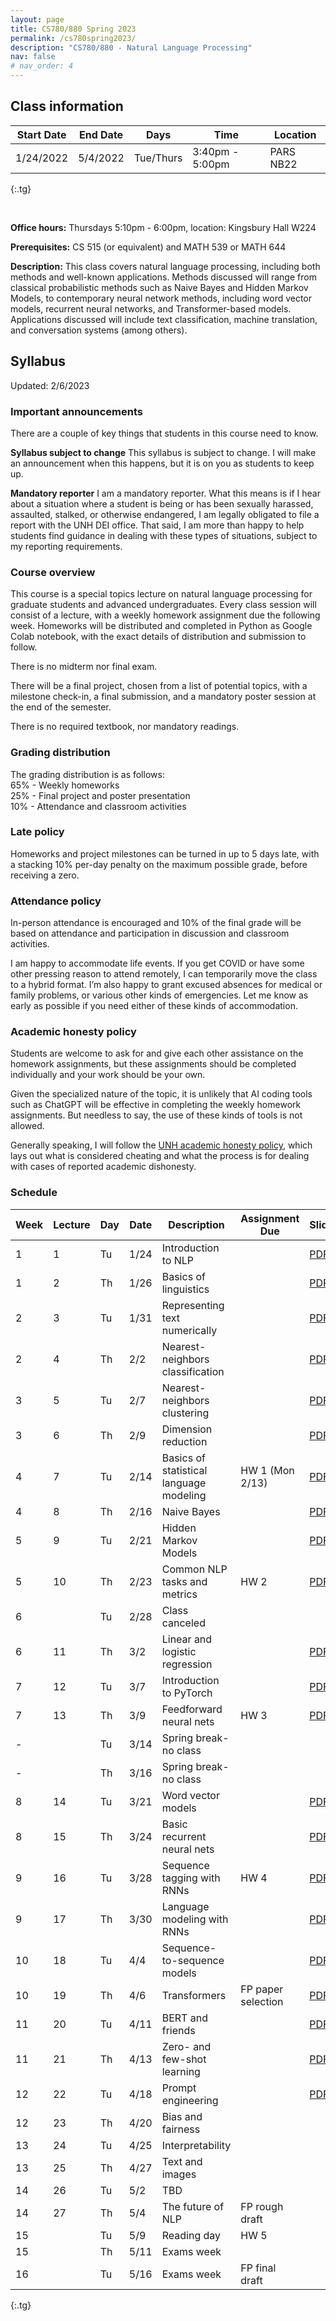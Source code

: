 ```yaml
---
layout: page
title: CS780/880 Spring 2023
permalink: /cs780spring2023/
description: "CS780/880 - Natural Language Processing"
nav: false
# nav_order: 4
---
```

<style type="text/css">
.tg  {border-collapse:collapse;border-spacing:0;}
.tg td{border-color:black;border-style:solid;border-width:1px;font-family:Arial, sans-serif;font-size:14px;
  overflow:hidden;padding:10px 5px;word-break:normal;}
.tg th{border-color:black;border-style:solid;border-width:1px;font-family:Arial, sans-serif;font-size:14px;
  font-weight:normal;overflow:hidden;padding:10px 5px;word-break:normal;}
.tg .tg-0pky{border-color:inherit;text-align:left;vertical-align:top}
</style>

## Class information


| Start Date | End Date | Days      | Time            | Location  |
|------------|----------|-----------|-----------------|-----------|
| 1/24/2022  | 5/4/2022 | Tue/Thurs | 3:40pm - 5:00pm | PARS NB22 |
{:.tg}


<br/>

**Office hours:** Thursdays 5:10pm - 6:00pm, location: Kingsbury Hall W224

**Prerequisites:** CS 515 (or equivalent) and MATH 539 or MATH 644

**Description:** This class covers natural language processing, including both methods and well-known applications. Methods discussed will range from classical probabilistic methods such as Naive Bayes and Hidden Markov Models, to contemporary neural network methods, including word vector models, recurrent neural networks, and Transformer-based models. Applications discussed will include text classification, machine translation, and conversation systems (among others).

## Syllabus


Updated: 2/6/2023

### Important announcements
There are a couple of key things that students in this course need to know.

**Syllabus subject to change**
This syllabus is subject to change. I will make an announcement when this happens, but it is on you as students to keep up. 

**Mandatory reporter**
I am a mandatory reporter. What this means is if I hear about a situation where a student is being or has been sexually harassed, assaulted, stalked, or otherwise endangered, I am legally obligated to file a report with the UNH DEI office. That said, I am more than happy to help students find guidance in dealing with these types of situations, subject to my reporting requirements.

### Course overview

This course is a special topics lecture on natural language processing for graduate students and advanced undergraduates. Every class session will consist of a lecture, with a weekly homework assignment due the following week. Homeworks will be distributed and completed in Python as Google Colab notebook, with the exact details of distribution and submission to follow. 

There is no midterm nor final exam. 

There will be a final project, chosen from a list of potential topics, with a milestone check-in, a final submission, and a mandatory poster session at the end of the semester. 

There is no required textbook, nor mandatory readings. 

### Grading distribution

The grading distribution is as follows:
<br/>65% - Weekly homeworks
<br/>25% - Final project and poster presentation
<br/>10% - Attendance and classroom activities

### Late policy

Homeworks and project milestones can be turned in up to 5 days late, with a stacking 10% per-day penalty on the maximum possible grade, before receiving a zero. 

### Attendance policy
In-person attendance is encouraged and 10% of the final grade will be based on attendance and participation in discussion and classroom activities.

I am happy to accommodate life events. If you get COVID or have some other pressing reason to attend remotely, I can temporarily move the class to a hybrid format. I’m also happy to grant excused absences for medical or family problems, or various other kinds of emergencies. Let me know as early as possible if you need either of these kinds of accommodation. 

### Academic honesty policy

Students are welcome to ask for and give each other assistance on the homework assignments, but these assignments should be completed individually and your work should be your own. 

Given the specialized nature of the topic, it is unlikely that AI coding tools such as ChatGPT will be effective in completing the weekly homework assignments. But needless to say, the use of these kinds of tools is not allowed. 

Generally speaking, I will follow the [UNH academic honesty policy](https://catalog.unh.edu/graduate/academic-regulations-degree-requirements/academic-honesty/), which lays out what is considered cheating and what the process is for dealing with cases of reported academic dishonesty.

### Schedule

| Week 	 | Lecture 	 | Day 	 | Date 	 | Description                                	       | Assignment Due 	      | Slides                                                                                                                    | Notebook                                                                                               |
|--------|-----------|-------|--------|----------------------------------------------------|-----------------------|---------------------------------------------------------------------------------------------------------------------------|--------------------------------------------------------------------------------------------------------|
| 1    	 | 1       	 | Tu  	 | 1/24 	 | Introduction to NLP                        	       | 	                     | [PDF](https://shcarton.github.io/assets/course_material/cs780spring2023/lectures/lec_1_intro_to_NLP.pdf)                  |                                                                                                        |
| 1    	 | 2       	 | Th  	 | 1/26 	 | Basics of linguistics                      	       | 	                     | [PDF](https://shcarton.github.io/assets/course_material/cs780spring2023/lectures/lec_2_overview_of_linguistics.pdf)       |                                                                                                        |
| 2    	 | 3       	 | Tu  	 | 1/31 	 | Representing text numerically              	       | 	                     | [PDF](https://shcarton.github.io/assets/course_material/cs780spring2023/lectures/lec_3_numerically_representing_text.pdf) | [Drive link](https://colab.research.google.com/drive/1O8GKZdemXfP8HgeJtO36VnEMGQV4mnyI?usp=sharing)    |
| 2    	 | 4       	 | Th  	 | 2/2  	 | Nearest-neighbors classification           	       | 	                     | [PDF](https://shcarton.github.io/assets/course_material/cs780spring2023/lectures/lec_4_supervised_learning_nns.pdf)       | [Drive link](https://colab.research.google.com/drive/1Et76oSgqHNmZ4Efo_xGlU98BuIaPn-nF?usp=sharing)    |
| 3    	 | 5       	 | Tu  	 | 2/7  	 | Nearest-neighbors clustering   	                   | 	                     | [PDF](https://shcarton.github.io/assets/course_material/cs780spring2023/lectures/lec_5_clustering.pdf)                    | [Drive link](https://colab.research.google.com/drive/10ebGWX-XfIuN3vNFtzmQvEpsyeWm0NuX?usp=sharing)    |
| 3    	 | 6       	 | Th  	 | 2/9  	 | Dimension reduction    	                           | 	                     | [PDF](https://shcarton.github.io/assets/course_material/cs780spring2023/lectures/lec_6_dimension_reduction.pdf)           | [Drive link](https://colab.research.google.com/drive/1v5JLq-5-aqUmO0yInjoAhQ3CuIToPSzB?usp=sharing)    |
| 4    	 | 7       	 | Tu  	 | 2/14 	 | Basics of statistical language modeling    	       | HW 1 (Mon 2/13)       | [PDF](https://shcarton.github.io/assets/course_material/cs780spring2023/lectures/lec_7_stat_lang_modeling.pdf)            | [Drive link](https://colab.research.google.com/drive/16ZkUP6JbkNsmrFqqrv9DODj4PDxak01L?usp=sharing)    |
| 4    	 | 8       	 | Th  	 | 2/16 	 | Naive Bayes                                	       | 	              	      | [PDF](https://shcarton.github.io/assets/course_material/cs780spring2023/lectures/lec_8_naive_bayes.pdf)                   | [Drive link](https://colab.research.google.com/drive/17lEk-r8-BjblCnEm5noW4L3x8UsgoPpN?usp=sharing)    |
| 5    	 | 9       	 | Tu  	 | 2/21 	 | Hidden Markov Models                       	       |                       | [PDF](https://shcarton.github.io/assets/course_material/cs780spring2023/lectures/lec_9_hidden_markov_models.pdf)          |                                                                                                        |
| 5    	 | 10      	 | Th  	 | 2/23 	 | Common NLP tasks and metrics               	       | HW 2	              	  | [PDF](https://shcarton.github.io/assets/course_material/cs780spring2023/lectures/lec_10_tasks_and_metrics.pdf)            |                                                                                                        |
| 6    	 | 	         | Tu  	 | 2/28 	 | Class canceled                        	            |                       |                                                                                                                           |                                                                                                        |
| 6    	 | 11      	 | Th  	 | 3/2  	 | Linear and logistic regression                   	 | 	              	      | [PDF](https://shcarton.github.io/assets/course_material/cs780spring2023/lectures/lec_11_linear_logistic_regression.pdf)   | [Drive link](https://colab.research.google.com/drive/1tTxxhYZOOaYp3NWUS6mdcQrNwIuALLYr?usp=sharing)    |
| 7    	 | 12      	 | Tu  	 | 3/7  	 | Introduction to PyTorch                             	 |                       | [PDF](https://shcarton.github.io/assets/course_material/cs780spring2023/lectures/lec_12_training_with_pytorch.pdf)        | [Drive link](https://colab.research.google.com/drive/1BQB9bkCYFhPyfPAJe2_V7iZ0K9Bp7FRb?usp=sharing)    |
| 7    	 | 13      	 | Th  	 | 3/9  	 | Feedforward neural nets	                           | HW 3	              	  | [PDF](https://shcarton.github.io/assets/course_material/cs780spring2023/lectures/lec_13_ffns_and_pytorch_lightning.pdf)   | [Drive link](https://colab.research.google.com/drive/1FYMvQaYStqVTMzBLlbCbtxivth7-OyQa?usp=sharing)    |
| -    	 | 	         | Tu  	 | 3/14 	 | Spring break-no class                              |                       |                                                                                                                           |                                                                                                        |
| -    	 | 	         | Th  	 | 3/16 	 | Spring break-no class             	      	         | 	                     |                                                                                                                           |                                                                                                        |
| 8    	 | 14      	 | Tu  	 | 3/21 	 | Word vector models                            	    | 	                     | [PDF](https://shcarton.github.io/assets/course_material/cs780spring2023/lectures/lec_14_word_vectors.pdf)                 | [Drive link](https://colab.research.google.com/drive/1mvf3X4vreYm8VRhDHog-3GtIOmT1OZ4k?usp=share_link) |
| 8    	 | 15      	 | Th  	 | 3/24 	 | Basic recurrent neural nets                	       |                       | [PDF](https://shcarton.github.io/assets/course_material/cs780spring2023/lectures/lec_15_rnns.pdf)                         | [Drive link](https://colab.research.google.com/drive/1mvf3X4vreYm8VRhDHog-3GtIOmT1OZ4k?usp=share_link) |
| 9    	 | 16      	 | Tu  	 | 3/28 	 | Sequence tagging with RNNs                              	 | 	HW 4               	 | [PDF](https://shcarton.github.io/assets/course_material/cs780spring2023/lectures/lec_16_rnn_sequence_tagging.pdf)         | [Drive link](https://colab.research.google.com/drive/1mvf3X4vreYm8VRhDHog-3GtIOmT1OZ4k?usp=share_link) |
| 9    	 | 17      	 | Th  	 | 3/30 	 | Language modeling with RNNs                      	 |                       | [PDF](https://shcarton.github.io/assets/course_material/cs780spring2023/lectures/lec_17_rnn_lm_prompt.pdf)                |                                                                                                        |
| 10   	 | 18      	 | Tu  	 | 4/4  	 | Sequence-to-sequence models         	              | 	               	     | [PDF](https://shcarton.github.io/assets/course_material/cs780spring2023/lectures/lec_18_seq_to_seq.pdf)                   | [Drive link](https://colab.research.google.com/drive/1w3nns_OGK64pNlTizitDH38qM4UnJqWJ?usp=sharing)    |
| 10   	 | 19      	 | Th  	 | 4/6  	 | Transformers              	                        | FP paper selection    | [PDF](https://shcarton.github.io/assets/course_material/cs780spring2023/lectures/lec_19_transformer.pdf)                  | [Drive link](https://colab.research.google.com/drive/1PY11yEvClMokC9IFl0tk6gU3Kow1gFCY?usp=sharing)    |
| 11   	 | 20      	 | Tu  	 | 4/11 	 | BERT and friends                               	   | 	              	      | [PDF](https://shcarton.github.io/assets/course_material/cs780spring2023/lectures/lec_20_bert_etc.pdf)                     |                                                                                                        |
| 11   	 | 21      	 | Th  	 | 4/13 	 | Zero- and few-shot learning                           	 |                       | [PDF](https://shcarton.github.io/assets/course_material/cs780spring2023/lectures/lec_21_zero_few_shot.pdf)                | [Drive link](https://colab.research.google.com/drive/1qZ4cl1XXKdyn0gkQ7exWnB4Al5vL3s6e?usp=sharing)    |
| 12   	 | 22      	 | Tu  	 | 4/18 	 | Prompt engineering                	                | 	              	      | [PDF](https://shcarton.github.io/assets/course_material/cs780spring2023/lectures/lec_22_prompt_engineering.pdf)           |                                                                                                        |
| 12   	 | 23      	 | Th  	 | 4/20 	 | Bias and fairness                         	        | 	                     |                                                                                                                           |                                                                                                        |
| 13   	 | 24      	 | Tu  	 | 4/25 	 | Interpretability                           	       | 	                     |                                                                                                                           |                                                                                                        |
| 13   	 | 25      	 | Th  	 | 4/27 	 | Text and images                            	       |                       |                                                                                                                           |                                                                                                        |
| 14   	 | 26      	 | Tu  	 | 5/2  	 | TBD                          	                     | 	                     |                                                                                                                           |                                                                                                        |
| 14     | 27        | Th    | 5/4    | The future of NLP                                  | FP rough draft	       |                                                                                                                           |                                                                                                        |
| 15     |           | Tu    | 5/9    | Reading day                                        | HW 5                  |                                                                                                                           |                                                                                                        |
| 15     |           | Th    | 5/11   | Exams week                                         |                       |                                                                                                                           |                                                                                                        |
| 16     |           | Tu    | 5/16   | Exams week                                         | FP final draft        |                                                                                                                           |                                                                                                        |
{:.tg}

